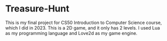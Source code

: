 # Treasure-Hunt
This is my final project for CS50 Introduction to Computer Science course, which I did in 2023. This is a 2D game, and it only has 2 levels. I used Lua as my programming language and Love2d as my game engine.
